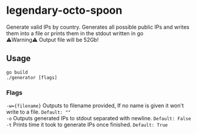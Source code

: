 # legendary-octo-spoon
Generate valid IPs by country.
Generates all possible public IPs and writes them into a file or prints them in the stdout written in go  
⚠️Warning⚠️ Output file will be 52Gb!
## Usage
```
go build
./generator [flags]
```
### Flags
`-w={filename}`  Outputs to filename provided, If no name is given it won't write to a file. `Default: ""`  
`-o` Outputs generated IPs to stdout separated with newline. `Default: False`  
`-t` Prints time it took to generate IPs once finished. `Default: True`  
